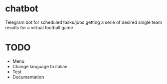 # chatbot
Telegram bot for scheduled tasks/jobs getting a serie of desired single team results for a virtual football game

# TODO
- Menu
- Change language to italian
- Test
- Documentation 